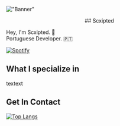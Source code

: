 !["Banner"](https://doy2mn9upadnk.cloudfront.net/uploads/default/optimized/4X/7/c/2/7c2aa4aacb769fab0f41129470ddc3807b520a51_2_690x172.png)

<div align="center">
## Scxipted
</div>
 
Hey, I'm Scxipted. 👋  
Portuguese Developer. 🇵🇹  
 
[![Spotify](https://scxipted.vercel.app/api/spotify)](https://open.spotify.com/user/scxipted)

 
## What I specialize in

 
textext
 
## Get In Contact



[![Top Langs](https://github-readme-stats.vercel.app/api/top-langs/?username=anuraghazra&layout=compact)](https://github.com/anuraghazra/github-readme-stats)
